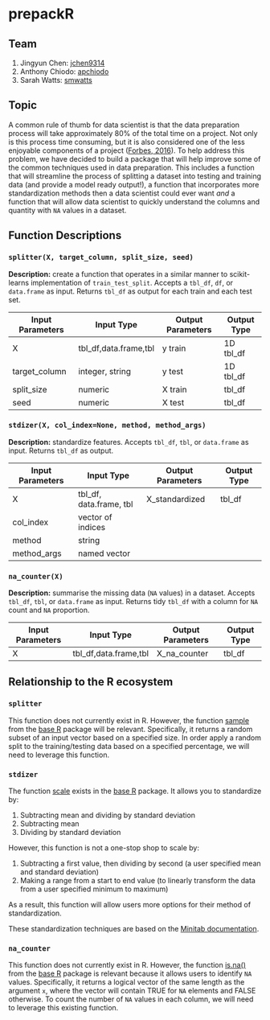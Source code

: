 # prepackR

## Team
1. Jingyun Chen: [jchen9314](https://github.com/jchen9314)
2. Anthony Chiodo: [apchiodo](https://github.com/apchiodo)
3. Sarah Watts: [smwatts](https://github.com/smwatts)

## Topic

A common rule of thumb for data scientist is that the data preparation process will take approximately 80% of the total time on a project. Not only is this process time consuming, but it is also considered one of the less enjoyable components of a project ([Forbes, 2016](https://www.forbes.com/sites/gilpress/2016/03/23/data-preparation-most-time-consuming-least-enjoyable-data-science-task-survey-says/#3d12fbbf6f63)). To help address this problem, we have decided to build a package that will help improve some of the common techniques used in data preparation. This includes a function that will streamline the process of splitting a dataset into testing and training data (and provide a model ready output!), a function that incorporates more standardization methods then a data scientist could ever want _and_ a function that will allow data scientist to quickly understand the columns and quantity with `NA` values in a dataset.

## Function Descriptions

### `splitter(X, target_column, split_size, seed)`

**Description:** create a function that operates in a similar manner to scikit-learns implementation of `train_test_split`.  Accepts a `tbl_df`, `df`, or `data.frame` as input.  Returns `tbl_df` as output for each train and each test set.

| Input Parameters | Input Type             | Output Parameters | Output Type    |
|------------------|------------------------|-------------------|----------------|
| X                | tbl_df,data.frame,tbl  | y train           | 1D tbl_df      |
| target_column    | integer, string        | y test            | 1D tbl_df      |
| split_size       | numeric                | X train           | tbl_df         |
| seed             | numeric                | X test            | tbl_df         |

### `stdizer(X, col_index=None, method, method_args)`

**Description:** standardize features. Accepts `tbl_df`, `tbl`, or `data.frame` as input.  Returns `tbl_df` as output.

| Input Parameters | Input Type              | Output Parameters    | Output Type |
|------------------|-------------------------|----------------------|-------------|
| X                | tbl_df, data.frame, tbl | X_standardized       | tbl_df      |
| col_index        | vector of indices       |                      |             |
| method           | string                  |                      |             |
| method_args      | named vector            |                      |             |

### `na_counter(X)`

**Description:** summarise the missing data (`NA` values) in a dataset.  Accepts `tbl_df`, `tbl`, or `data.frame` as input.  Returns tidy `tbl_df` with a column for `NA` count and `NA` proportion.

| Input Parameters | Input Type             | Output Parameters  | Output Type |
|------------------|------------------------|--------------------|-------------|
| X                | tbl_df,data.frame,tbl  | X_na_counter       | tbl_df      |

## Relationship to the R ecosystem

### `splitter`

This function does not currently exist in R. However, the function [sample](https://www.rdocumentation.org/packages/base/versions/3.5.2/topics/sample) from the [base R](https://www.rdocumentation.org/packages/base/versions/3.5.2) package will be relevant. Specifically, it returns a random subset of an input vector based on a specified size. In order apply a random split to the training/testing data based on a specified percentage, we will need to leverage this function.

### `stdizer`

The function [scale](https://www.rdocumentation.org/packages/base/versions/3.5.2/topics/scale) exists in the [base R](https://www.rdocumentation.org/packages/base/versions/3.5.2) package. It allows you to standardize by:
1. Subtracting mean and dividing by standard deviation
2. Subtracting mean
3. Dividing by standard deviation

However, this function is not a one-stop shop to scale by:
1. Subtracting a first value, then dividing by second (a user specified mean and standard deviation)
2. Making a range from a start to end value (to linearly transform the data from a user specified minimum to maximum)

As a result, this function will allow users more options for their method of standardization.

These standardization techniques are based on the [Minitab documentation](https://support.minitab.com/en-us/minitab/18/help-and-how-to/calculations-data-generation-and-matrices/standardize/standardize-columns-of-data/).

### `na_counter`

This function does not currently exist in R. However, the function [is.na()](https://www.rdocumentation.org/packages/base/versions/3.5.2/topics/NA) from the [base R](https://www.rdocumentation.org/packages/base/versions/3.5.2) package is relevant because it allows users to identify `NA` values. Specifically, it returns a logical vector of the same length as the argument `x`, where the vector will contain TRUE for `NA` elements and FALSE otherwise. To count the number of `NA` values in each column, we will need to leverage this existing function.
